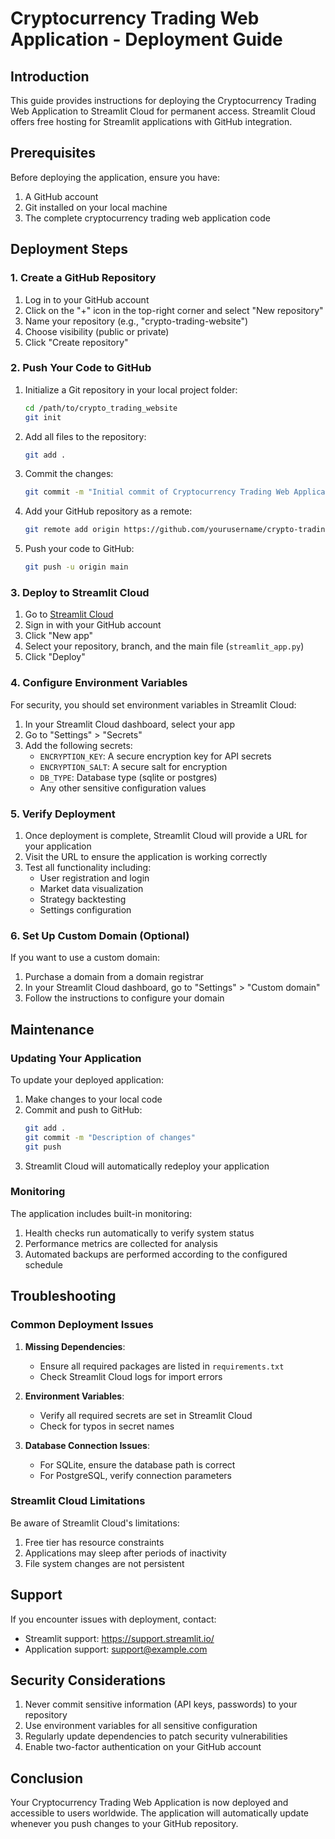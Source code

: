 # Cryptocurrency Trading Web Application - Deployment Guide

## Introduction

This guide provides instructions for deploying the Cryptocurrency Trading Web Application to Streamlit Cloud for permanent access. Streamlit Cloud offers free hosting for Streamlit applications with GitHub integration.

## Prerequisites

Before deploying the application, ensure you have:

1. A GitHub account
2. Git installed on your local machine
3. The complete cryptocurrency trading web application code

## Deployment Steps

### 1. Create a GitHub Repository

1. Log in to your GitHub account
2. Click on the "+" icon in the top-right corner and select "New repository"
3. Name your repository (e.g., "crypto-trading-website")
4. Choose visibility (public or private)
5. Click "Create repository"

### 2. Push Your Code to GitHub

1. Initialize a Git repository in your local project folder:
   ```bash
   cd /path/to/crypto_trading_website
   git init
   ```

2. Add all files to the repository:
   ```bash
   git add .
   ```

3. Commit the changes:
   ```bash
   git commit -m "Initial commit of Cryptocurrency Trading Web Application"
   ```

4. Add your GitHub repository as a remote:
   ```bash
   git remote add origin https://github.com/yourusername/crypto-trading-website.git
   ```

5. Push your code to GitHub:
   ```bash
   git push -u origin main
   ```

### 3. Deploy to Streamlit Cloud

1. Go to [Streamlit Cloud](https://streamlit.io/cloud)
2. Sign in with your GitHub account
3. Click "New app"
4. Select your repository, branch, and the main file (`streamlit_app.py`)
5. Click "Deploy"

### 4. Configure Environment Variables

For security, you should set environment variables in Streamlit Cloud:

1. In your Streamlit Cloud dashboard, select your app
2. Go to "Settings" > "Secrets"
3. Add the following secrets:
   - `ENCRYPTION_KEY`: A secure encryption key for API secrets
   - `ENCRYPTION_SALT`: A secure salt for encryption
   - `DB_TYPE`: Database type (sqlite or postgres)
   - Any other sensitive configuration values

### 5. Verify Deployment

1. Once deployment is complete, Streamlit Cloud will provide a URL for your application
2. Visit the URL to ensure the application is working correctly
3. Test all functionality including:
   - User registration and login
   - Market data visualization
   - Strategy backtesting
   - Settings configuration

### 6. Set Up Custom Domain (Optional)

If you want to use a custom domain:

1. Purchase a domain from a domain registrar
2. In your Streamlit Cloud dashboard, go to "Settings" > "Custom domain"
3. Follow the instructions to configure your domain

## Maintenance

### Updating Your Application

To update your deployed application:

1. Make changes to your local code
2. Commit and push to GitHub:
   ```bash
   git add .
   git commit -m "Description of changes"
   git push
   ```
3. Streamlit Cloud will automatically redeploy your application

### Monitoring

The application includes built-in monitoring:

1. Health checks run automatically to verify system status
2. Performance metrics are collected for analysis
3. Automated backups are performed according to the configured schedule

## Troubleshooting

### Common Deployment Issues

1. **Missing Dependencies**:
   - Ensure all required packages are listed in `requirements.txt`
   - Check Streamlit Cloud logs for import errors

2. **Environment Variables**:
   - Verify all required secrets are set in Streamlit Cloud
   - Check for typos in secret names

3. **Database Connection Issues**:
   - For SQLite, ensure the database path is correct
   - For PostgreSQL, verify connection parameters

### Streamlit Cloud Limitations

Be aware of Streamlit Cloud's limitations:

1. Free tier has resource constraints
2. Applications may sleep after periods of inactivity
3. File system changes are not persistent

## Support

If you encounter issues with deployment, contact:
- Streamlit support: https://support.streamlit.io/
- Application support: support@example.com

## Security Considerations

1. Never commit sensitive information (API keys, passwords) to your repository
2. Use environment variables for all sensitive configuration
3. Regularly update dependencies to patch security vulnerabilities
4. Enable two-factor authentication on your GitHub account

## Conclusion

Your Cryptocurrency Trading Web Application is now deployed and accessible to users worldwide. The application will automatically update whenever you push changes to your GitHub repository.
